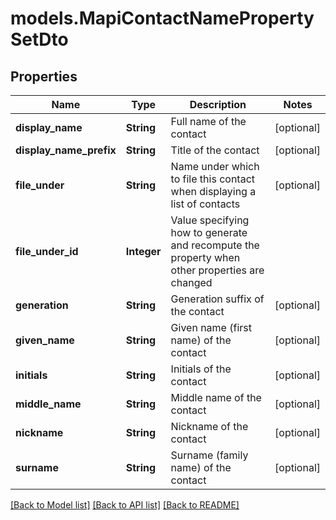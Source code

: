 # models.MapiContactNamePropertySetDto
## Properties
Name | Type | Description | Notes
------------ | ------------- | ------------- | -------------
**display_name** | **String** | Full name of the contact              | [optional] 
**display_name_prefix** | **String** | Title of the contact              | [optional] 
**file_under** | **String** | Name under which to file this contact when displaying a list of contacts              | [optional] 
**file_under_id** | **Integer** | Value specifying how to generate and recompute the property when other properties are changed              | 
**generation** | **String** | Generation suffix of the contact              | [optional] 
**given_name** | **String** | Given name (first name) of the contact              | [optional] 
**initials** | **String** | Initials of the contact              | [optional] 
**middle_name** | **String** | Middle name of the contact              | [optional] 
**nickname** | **String** | Nickname of the contact              | [optional] 
**surname** | **String** | Surname (family name) of the contact              | [optional] 



[[Back to Model list]](README.md#documentation-for-models) [[Back to API list]](README.md#documentation-for-api-endpoints) [[Back to README]](README.md)


